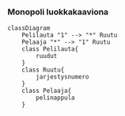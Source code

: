 ### Monopoli luokkakaaviona

```mermaid
classDiagram
    Pelilauta "1" --> "*" Ruutu
    Pelaaja "*" --> "1" Ruutu
    class Pelilauta{
        ruudut
    }
    class Ruutu{
        jarjestysnumero
    }
    class Pelaaja{
        pelinappula
    }
```    
